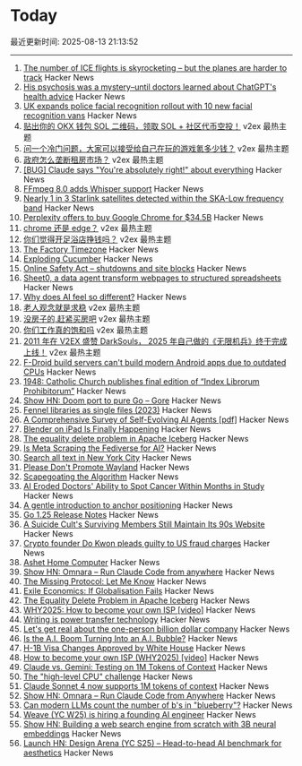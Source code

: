 # Today

最近更新时间: 2025-08-13 21:13:52

--- 
1. [The number of ICE flights is skyrocketing – but the planes are harder to track](https://www.cnn.com/2025/08/13/politics/ice-flights-locations-tracking-maps) Hacker News
2. [His psychosis was a mystery–until doctors learned about ChatGPT's health advice](https://www.psypost.org/his-psychosis-was-a-mystery-until-doctors-learned-about-chatgpts-health-advice/) Hacker News
3. [UK expands police facial recognition rollout with 10 new facial recognition vans](https://www.theregister.com/2025/08/13/uk_expands_police_facial_recognition/) Hacker News
4. [贴出你的 OKX 钱包 SOL 二维码，领取 SOL + 社区代币空投！](https://www.v2ex.com/t/1152131) v2ex 最热主题
5. [问一个冷门问题，大家可以接受给自己在玩的游戏氪多少钱？](https://www.v2ex.com/t/1152076) v2ex 最热主题
6. [政府怎么垄断租房市场？](https://www.v2ex.com/t/1152026) v2ex 最热主题
7. [[BUG] Claude says "You're absolutely right!" about everything](https://github.com/anthropics/claude-code/issues/3382) Hacker News
8. [FFmpeg 8.0 adds Whisper support](https://code.ffmpeg.org/FFmpeg/FFmpeg/commit/13ce36fef98a3f4e6d8360c24d6b8434cbb8869b) Hacker News
9. [Nearly 1 in 3 Starlink satellites detected within the SKA-Low frequency band](https://astrobites.org/2025/08/12/starlink-ska-low/) Hacker News
10. [Perplexity offers to buy Google Chrome for $34.5B](https://www.theverge.com/news/758218/perplexity-google-chrome-bid-unsolicited-offer) Hacker News
11. [chrome 还是 edge？](https://www.v2ex.com/t/1152029) v2ex 最热主题
12. [你们觉得开足浴店挣钱吗？](https://www.v2ex.com/t/1151990) v2ex 最热主题
13. [The Factory Timezone](https://data.iana.org/time-zones/tzdb-2025a/factory) Hacker News
14. [Exploding Cucumber](https://en.wikipedia.org/wiki/Cyclanthera_brachystachya) Hacker News
15. [Online Safety Act – shutdowns and site blocks](https://www.blocked.org.uk/osa-blocks) Hacker News
16. [Sheet0, a data agent transform webpages to structured spreadsheets](https://www.sheet0.com/) Hacker News
17. [Why does AI feel so different?](https://blog.nilenso.com/blog/2025/08/12/why-does-ai-feel-so-different/) Hacker News
18. [老人观念就是求稳](https://www.v2ex.com/t/1151998) v2ex 最热主题
19. [没房子的,赶紧买房吧](https://www.v2ex.com/t/1151988) v2ex 最热主题
20. [你们工作真的饱和吗](https://www.v2ex.com/t/1151986) v2ex 最热主题
21. [2011 年在 V2EX 盛赞 DarkSouls， 2025 年自己做的《无限机兵》终于完成上线！](https://www.v2ex.com/t/1151961) v2ex 最热主题
22. [F-Droid build servers can't build modern Android apps due to outdated CPUs](https://news.ycombinator.com/item?id=44884709) Hacker News
23. [1948: Catholic Church publishes final edition of “Index Librorum Prohibitorum”](https://historyofinformation.com/detail.php?entryid=856) Hacker News
24. [Show HN: Doom port to pure Go – Gore](https://github.com/AndreRenaud/gore) Hacker News
25. [Fennel libraries as single files (2023)](https://andreyor.st/posts/2023-08-27-fennel-libraries-as-single-files/) Hacker News
26. [A Comprehensive Survey of Self-Evolving AI Agents [pdf]](https://arxiv.org/abs/2508.07407) Hacker News
27. [Blender on iPad Is Finally Happening](https://www.creativebloq.com/3d/blender-on-ipad-is-finally-happening-and-it-could-be-the-app-every-artist-needs) Hacker News
28. [The equality delete problem in Apache Iceberg](https://blog.dataengineerthings.org/the-equality-delete-problem-in-apache-iceberg-143dd451a974) Hacker News
29. [Is Meta Scraping the Fediverse for AI?](https://wedistribute.org/2025/08/is-meta-scraping-the-fediverse-for-ai/) Hacker News
30. [Search all text in New York City](https://www.alltext.nyc/) Hacker News
31. [Please Don't Promote Wayland](https://stoppromotingwayland.netlify.app/) Hacker News
32. [Scapegoating the Algorithm](https://asteriskmag.com/issues/11/scapegoating-the-algorithm) Hacker News
33. [AI Eroded Doctors' Ability to Spot Cancer Within Months in Study](https://www.bloomberg.com/news/articles/2025-08-12/ai-eroded-doctors-ability-to-spot-cancer-within-months-in-study) Hacker News
34. [A gentle introduction to anchor positioning](https://webkit.org/blog/17240/a-gentle-introduction-to-anchor-positioning/) Hacker News
35. [Go 1.25 Release Notes](https://go.dev/doc/go1.25) Hacker News
36. [A Suicide Cult's Surviving Members Still Maintain Its 90s Website](https://www.vice.com/en/article/a-suicide-cults-surviving-members-still-maintain-its-90s-website/) Hacker News
37. [Crypto founder Do Kwon pleads guilty to US fraud charges](https://www.ft.com/content/2e6fdc73-1083-48fb-b258-d22fc7ef8ad8) Hacker News
38. [Ashet Home Computer](https://ashet.computer/) Hacker News
39. [Show HN: Omnara – Run Claude Code from anywhere](https://github.com/omnara-ai/omnara) Hacker News
40. [The Missing Protocol: Let Me Know](https://deanebarker.net/tech/blog/let-me-know/) Hacker News
41. [Exile Economics: If Globalisation Fails](https://www.lrb.co.uk/the-paper/v47/n14/ferdinand-mount/biff-bang) Hacker News
42. [The Equality Delete Problem in Apache Iceberg](https://blog.dataengineerthings.org/the-equality-delete-problem-in-apache-iceberg-143dd451a974) Hacker News
43. [WHY2025: How to become your own ISP [video]](https://media.ccc.de/v/why2025-9-how-to-become-your-own-isp) Hacker News
44. [Writing is power transfer technology](https://danco.substack.com/p/im-joining-a16z) Hacker News
45. [Let's get real about the one-person billion dollar company](https://www.marcrand.com/p/lets-get-real-about-the-one-person) Hacker News
46. [Is the A.I. Boom Turning Into an A.I. Bubble?](https://www.newyorker.com/news/the-financial-page/is-the-ai-boom-turning-into-an-ai-bubble) Hacker News
47. [H-1B Visa Changes Approved by White House](https://www.newsweek.com/h-1b-visas-changes-approved-white-house-report-2112216) Hacker News
48. [How to become your own ISP (WHY2025) [video]](https://media.ccc.de/v/why2025-9-how-to-become-your-own-isp) Hacker News
49. [Claude vs. Gemini: Testing on 1M Tokens of Context](https://every.to/vibe-check/vibe-check-claude-sonnet-4-now-has-a-1-million-token-context-window) Hacker News
50. [The "high-level CPU" challenge](https://yosefk.com/blog/the-high-level-cpu-challenge.html) Hacker News
51. [Claude Sonnet 4 now supports 1M tokens of context](https://www.anthropic.com/news/1m-context) Hacker News
52. [Show HN: Omnara – Run Claude Code from Anywhere](https://github.com/omnara-ai/omnara) Hacker News
53. [Can modern LLMs count the number of b's in "blueberry"?](https://minimaxir.com/2025/08/llm-blueberry/) Hacker News
54. [Weave (YC W25) is hiring a founding AI engineer](https://www.ycombinator.com/companies/weave-3/jobs/SqFnIFE-founding-ai-engineer) Hacker News
55. [Show HN: Building a web search engine from scratch with 3B neural embeddings](https://blog.wilsonl.in/search-engine/) Hacker News
56. [Launch HN: Design Arena (YC S25) – Head-to-head AI benchmark for aesthetics](https://news.ycombinator.com/item?id=44878257) Hacker News
